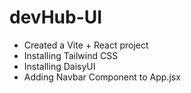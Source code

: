 # devHub-UI

 - Created a Vite + React project
 - Installing Tailwind CSS
 -  Installing DaisyUI
 - Adding Navbar Component to App.jsx